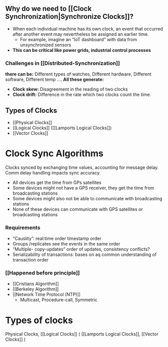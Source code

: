 ## Why do we need to [[Clock Synchronization|Synchronize Clocks]]?
- When each individual machine has its own clock, an event that occurred after another event may nevertheless be assigned an earlier time.
	- For example, imagine an “IoT dashboard” with data from unsynchronized sensors
- **This can be critical like power grids, industrial control processes**
### Challenges in [[Distributed-Synchronization]]
**there can be:** Different types of watches, Different hardware, Different software, Different temp ....
**All these generate:**
- **Clock skew:** Disagreement in the reading of two clocks
- **Clock drift:** Difference in the rate which two clocks count the time.
## Types of Clocks
- [[Physical Clocks]]
- [[Logical Clocks]] ([[Lamports Logical Clocks]])
- [[Vector Clocks]]
# Clock Sync Algorithms
Clocks synced by exchanging time values, accounting for message delay. Comm delay handling impacts sync accuracy.
- All devices get the time from GPs satellites 
- Some devices might not have a GPS receiver, they get the time from broadcasting stations 
- Some devices might also not be able to communicate with broadcasting stations 
- None of these devices can communicate with GPS satellites or broadcasting stations

### Requirements
- “Causlity”: real:time order timestamp order 
- Groups /replicates see the events in the same order 
- “Multiple- copy-updates” order of updates, consistency conflicts?
- Serializability of transactions: bases on aq common understanding of transaction order
### [[Happened before principle]]


- [[Cristians Algorithm]]
- [[Berkeley Algorithm]]
- [[Network Time Protocol (NTP)]] 
	- Multicast, Procedure-call, Symmetric

# Types of clocks
Physical Clocks, 
[[Logical Clocks]] ( [[Lamports Logical Clocks]], [[Vector Clocks]] )
